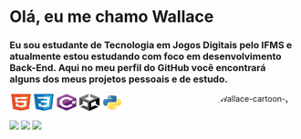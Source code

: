 # Olá, eu me chamo Wallace

### Eu sou estudante de Tecnologia em Jogos Digitais pelo IFMS e atualmente estou estudando com foco em desenvolvimento Back-End. Aqui no meu perfil do GitHub você encontrará alguns dos meus projetos pessoais e de estudo.

  <img align="left" alt="icon-HTML" height="30" width="40" src="https://raw.githubusercontent.com/devicons/devicon/master/icons/html5/html5-original.svg">
  <img align="left" alt="icon-CSS" height="30" width="40" src="https://raw.githubusercontent.com/devicons/devicon/master/icons/css3/css3-original.svg">
  <img align="left" alt="icon-Csharp" height="30" width="40" src="https://raw.githubusercontent.com/devicons/devicon/master/icons/csharp/csharp-original.svg">
  <img align="left" alt="icon-Unity" height="30" width="40" src="https://raw.githubusercontent.com/devicons/devicon/master/icons/unity/unity-original.svg">
  <img align="left" alt="icon-python" height="30" width="40" src="https://raw.githubusercontent.com/devicons/devicon/master/icons/python/python-original.svg">
  <img align="right" alt="Wallace-cartoon-pic" height="150" style="border-radius:50px;" src="https://instagram.fdou2-1.fna.fbcdn.net/v/t51.2885-19/338777865_627641096046674_274923705460131470_n.jpg?stp=dst-jpg_s150x150&_nc_ht=instagram.fdou2-1.fna.fbcdn.net&_nc_cat=102&_nc_ohc=rWTdBz6_XP4AX_BR_A8&edm=AOQ1c0wBAAAA&ccb=7-5&oh=00_AfBy_4ORrmd38kggrwS6zW8V_2duZgRoDUkvVv5-XqNz1g&oe=65E13A16&_nc_sid=8b3546">
</div>
<br>

  ##
 
<div> 
  <a href="https://www.instagram.com/wall_ace_win/" target="_blank"><img src="https://img.shields.io/badge/-Instagram-%23E4405F?style=for-the-badge&logo=instagram&logoColor=white" target="_blank"></a>
  <a href = "mailto:wallace.html66@gmail.com"><img src="https://img.shields.io/badge/-Gmail-%23333?style=for-the-badge&logo=gmail&logoColor=white" target="_blank"></a>
  <a href="https://www.linkedin.com/in/wallace-winkler/" target="_blank"><img src="https://img.shields.io/badge/-LinkedIn-%230077B5?style=for-the-badge&logo=linkedin&logoColor=white" target="_blank"></a> 
  
</div>
